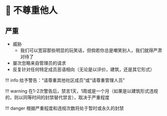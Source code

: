 # 🤨 不尊重他人

## **严重**

* 威胁
  * 我们可以宽容那些明显的玩笑话，但倘若你总是嘲笑别人，我们就得严肃对待了
* 屡次忽略来自管理员的请求
* 反复针对任何特定成员恶语相向（无论是以评价，建筑，还是其它形式）

!!! info 给予警告：“请尊重其他社区成员”或“请尊重管理人员”


!!! warning 在1-2次警告后，禁言1天，1周或是一个月（如果是以建筑形式违规的，则以同等时间的封禁替代禁言），取决于严重程度


!!! danger 根据严重程度和违规次数将处于暂时或永久的封禁
